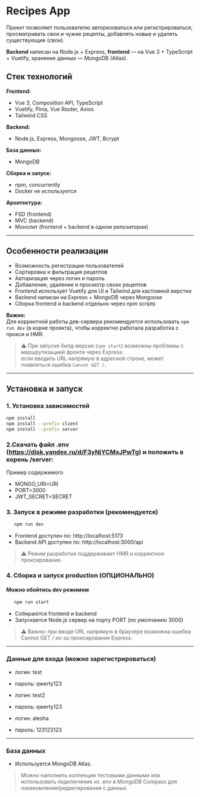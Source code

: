 # Recipes App

Проект позволяет пользователю авторизоваться или регистрироваться, просматривать свои и чужие рецепты, добавлять новые и удалять существующие (свои).

**Backend** написан на Node.js + Express, **frontend** — на Vue 3 + TypeScript + Vuetify, хранение данных — MongoDB (Atlas).

## Стек технологий

**Frontend:**
- Vue 3, Composition API, TypeScript
- Vuetify, Pinia, Vue Router, Axios
- Tailwind CSS

**Backend:**
- Node.js, Express, Mongoose, JWT, Bcrypt

**База данных:**
- MongoDB 

**Сборка и запуск:**
- npm, concurrently
- Docker не используется

**Архитектура:**
- FSD (frontend)
- MVC (backend)
- Монолит (frontend + backend в одном репозитории)

---

## Особенности реализации

- Возможность регистрации пользователей
- Сортировка и фильтрация рецептов
- Авторизация через логин и пароль
- Добавление, удаление и просмотр своих рецептов
- Frontend использует Vuetify для UI и Tailwind для кастомной верстки
- Backend написан на Express + MongoDB через Mongoose
- Сборка frontend и backend отдельно через npm scripts

**Важно:**  
Для корректной работы дев-сервера рекомендуется использовать `npm run dev` (в корне проекта), чтобы корректно работала разработка с прокси и HMR.

> ⚠️ При запуске билд-версии (`npm start`) возможны проблемы с маршрутизацией фронта через Express:  
> если вводить URL напрямую в адресной строке, может появляться ошибка `Cannot GET /`.

---

## Установка и запуск

### 1. Установка зависимостей

```bash
npm install
npm install --prefix client
npm install --prefix server
```

### 2.Скачать файл .env (https://disk.yandex.ru/d/F3yNjYCMxJPwTg) и положить в корень /server:

Пример содержимого
- MONGO_URI=URI
- PORT=3000
- JWT_SECRET=SECRET

### 3. Запуск в режиме разработки (рекомендуется)

```bash
   npm run dev
```

- Frontend доступен по: http://localhost:5173
- Backend API доступен по: http://localhost:3000/api

> ⚠️ Режим разработки поддерживает HMR и корректное проксирование.

### 4. Сборка и запуск production (ОПЦИОНАЛЬНО)
#### Можно обойтись dev режимом

```bash
   npm run start
```

- Собираются frontend и backend
- Запускается Node.js сервер на порту PORT (по умолчанию 3000)

> ⚠️ Важно: при вводе URL напрямую в браузере возможна ошибка Cannot GET / из-за проксирования Express.

---
### Данные для входа (можно зарегистрироваться)

- логин: test 
- пароль: qwerty123


- логин: test2
- пароль: qwerty123


- логин: alesha
- пароль: 123123123
---

### База данных

- Используется MongoDB Atlas.
> Можно наполнить коллекции тестовыми данными или использовать подключение из .env в MongoDB Compass для ознакомления/редактирования с данных.